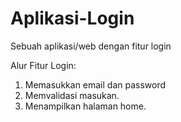 # Aplikasi-Login
Sebuah aplikasi/web dengan fitur login

Alur Fitur Login:
1. Memasukkan email dan password
2. Memvalidasi masukan.
3. Menampilkan halaman home.
